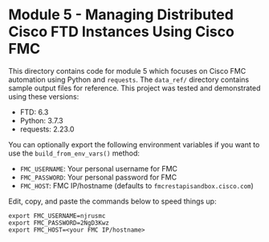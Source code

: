 # Module 5 - Managing Distributed Cisco FTD Instances Using Cisco FMC
This directory contains code for module 5
which focuses on Cisco FMC automation using Python and `requests`.
The `data_ref/` directory contains sample output files for reference.
This project was tested and demonstrated using these versions:
  * FTD: 6.3
  * Python: 3.7.3
  * requests: 2.23.0

You can optionally export the following environment variables
if you want to use the `build_from_env_vars()` method:
  * `FMC_USERNAME`: Your personal username for FMC
  * `FMC_PASSWORD`: Your personal password for FMC
  * `FMC_HOST`: FMC IP/hostname (defaults to `fmcrestapisandbox.cisco.com`)

Edit, copy, and paste the commands below to speed things up:
```
export FMC_USERNAME=njrusmc
export FMC_PASSWORD=2NgD3Kwz
export FMC_HOST=<your FMC IP/hostname>
```
